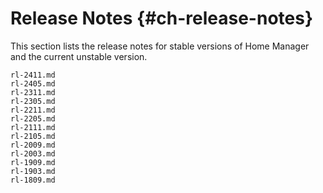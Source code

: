 # Release Notes {#ch-release-notes}

This section lists the release notes for stable versions of Home Manager
and the current unstable version.

```{=include=} chapters
rl-2411.md
rl-2405.md
rl-2311.md
rl-2305.md
rl-2211.md
rl-2205.md
rl-2111.md
rl-2105.md
rl-2009.md
rl-2003.md
rl-1909.md
rl-1903.md
rl-1809.md
```
